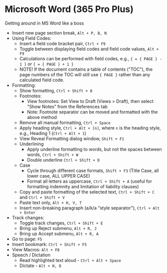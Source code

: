 # Microsoft Word (365 Pro Plus)

Getting around in MS Word like a boss

* Insert new page section break, `Alt + P, B, N`
* Using Field Codes:
  * Insert a field code bracket pair, `Ctrl + F9`
  * Toggle between displaying field codes and field code values, `Alt + F9`
  * Calculations can be performed with field codes, e.g., `{ = { PAGE } - 1 }` or `{ = { PAGE } + 1 }`
  * NOTE! If the document contains a table of contents ("TOC"), the page numbers of the TOC will still use `{ PAGE }` rather than any calculated field code.
* Formatting:
  * Show formatting, `Ctrl + Shift + 8`
  * Footnotes:
    * View footnotes: Set View to Draft (Views > Draft), then select "Show Notes" from the References tab
    * Note: Footnote separator can be moved and formatted with the above method 
  * Remove all manual formatting, `Ctrl + Space`
  * Apply heading style, `Ctrl + Alt + [n]`, where `n` is the heading style, e.g., Heading 1 (`Ctrl + Alt + 1`)
  * View Reveal Formatting dialog window, `Shift + F1`
  * Underlining
    * Apply underline formatting to words, but not the spaces between words, `Ctrl + Shift + W`
    * Double underline `Ctrl + Shift + D`
  * Case
    * Cycle through different case formats, `Shift + F3` (Title Case, all lower case, ALL UPPER CASE)
    * Format all letters as uppercase, `Ctrl + Shift + A` (useful for formatting indemnity and limitation of liability clauses)
  * Copy and paste formatting of the selected text, `Ctrl + Shift + C` and `Ctrl + Shift + V` 
  * Paste text only, `Alt + H, V, T`
  * Insert non-breaking paragraph (a/k/a "style separator"), `Ctrl + Alt + Enter`
* Track changes:
  * Toggle track changes, `Ctrl + Shift + E`
  * Bring up Reject submenu, `Alt + R, J`
  * Bring up Accept submenu, `Alt + R, A`
* Go to page: `F5`
* Insert bookmark: `Ctrl + Shift + F5`
* View Macros: `Alt + F8`
* Speech / Dictation
  * Read highlighted text aloud - `Ctrl + Alt + Space`
  * Dictate - `Alt + H, D`
